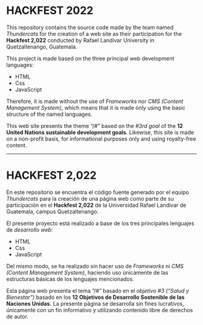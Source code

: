 # HACKFEST 2022 
This repository contains the source code made by the team named *Thundercats* for the creation of a web site as their participation for the **Hackfest 2,022** conducted by Rafael Landivar University in Quetzaltenango, Guatemala.

This project is made based on the three principal web development languages:
- HTML
- Css
- JavaScript

Therefore, it is made without the use of *Frameworks* nor *CMS (Content Management System)*, which means that it is made only using the basic structure of the named languages.

This web site presents the theme “/#” based on the *#3rd goal* of the **12 United Nations sustainable development goals**.
Likewise, this site is made on a non-profit basis, for informational purposes only and using royalty-free content.  

___

# HACKFEST 2,022
En este repositorio se encuentra el código fuente generado por el equipo *Thundercats* para la creación de una página web como parte de su participación en el **Hackfest 2,022** de la Universidad Rafael Landívar de Guatemala, campus Quetzaltenango.

El presente proyecto está realizado a base de los tres principales lenguajes de *desarrollo web*:
- HTML
- Css
- JavaScript

Del mismo modo, se ha realizado sin hacer uso de *Frameworks* ni *CMS (Content Management System)*, haciendo uso únicamente de las estructuras básicas de los lenguajes mencionados.

Esta página web presenta el tema “/#” basado en el *objetivo #3 (“Salud y Bienestar”)* basado en los **12 Objetivos de Desarrollo Sostenible de las Naciones Unidas.** 
La presente página se desarrolla sin fines lucrativos, únicamente con un fin informativo y utilizando contenido libre de derechos de autor. 
